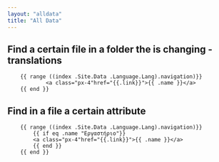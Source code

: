 ```yaml
---
layout: "alldata"
title: "All Data"
---
```


## Find a certain file in a folder the is changing - translations
        {{ range ((index .Site.Data .Language.Lang).navigation)}}
                <a class="px-4"href="{{.link}}">{{ .name }}</a>
        {{ end }}


## Find in a file a certain attribute
        {{ range ((index .Site.Data .Language.Lang).navigation)}}
            {{ if eq .name "Εργαστήριο"}}
            <a class="px-4"href="{{.link}}">{{ .name }}</a>
            {{ end }}
        {{ end }}